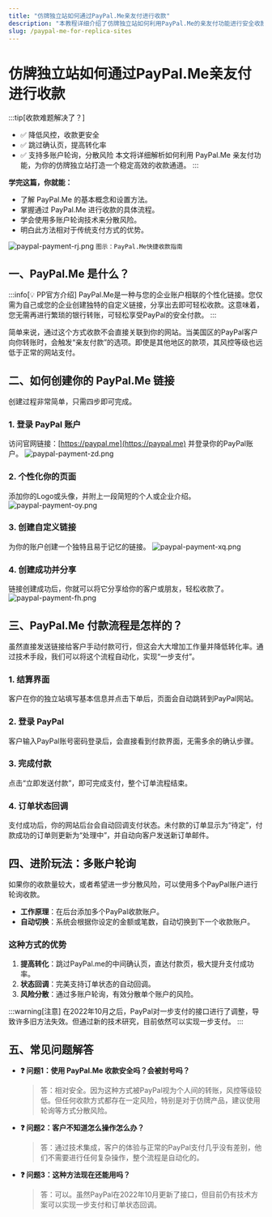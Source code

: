 ```yaml
---
title: "仿牌独立站如何通过PayPal.Me亲友付进行收款"
description: "本教程详细介绍了仿牌独立站如何利用PayPal.Me的亲友付功能进行安全收款，内容涵盖PayPal.Me的设置、付款流程、多账户轮询技术以及其优势。"
slug: /paypal-me-for-replica-sites
---
```


# 仿牌独立站如何通过PayPal.Me亲友付进行收款

:::tip[收款难题解决了？]
- ✅ 降低风控，收款更安全
- ✅ 跳过确认页，提高转化率
- ✅ 支持多账户轮询，分散风险
本文将详细解析如何利用 PayPal.Me 亲友付功能，为你的仿牌独立站打造一个稳定高效的收款通道。
:::

**学完这篇，你就能：**
- 了解 PayPal.Me 的基本概念和设置方法。
- 掌握通过 PayPal.Me 进行收款的具体流程。
- 学会使用多账户轮询技术来分散风险。
- 明白此方法相对于传统支付方式的优势。

![paypal-payment-rj.png](https://list.ucards.store/d/img/paypal-payment-rj.webp)
`图示：PayPal.Me快捷收款指南`

## 一、PayPal.Me 是什么？

:::info[💡 PP官方介绍]
PayPal.Me是一种与您的企业账户相联的个性化链接。您仅需为自己或您的企业创建独特的自定义链接，分享出去即可轻松收款。这意味着，您无需再进行繁琐的银行转账，可轻松享受PayPal的安全付款。
:::

简单来说，通过这个方式收款不会直接关联到你的网站。当美国区的PayPal客户向你转账时，会触发“亲友付款”的选项。即使是其他地区的款项，其风控等级也远低于正常的网站支付。

## 二、如何创建你的 PayPal.Me 链接

创建过程非常简单，只需四步即可完成。

### 1. 登录 PayPal 账户
访问官网链接：[https://paypal.me](https://paypal.me) 并登录你的PayPal账户。
![paypal-payment-zd.png](https://list.ucards.store/d/img/paypal-payment-zd.webp) 

### 2. 个性化你的页面
添加你的Logo或头像，并附上一段简短的个人或企业介绍。
![paypal-payment-oy.png](https://list.ucards.store/d/img/paypal-payment-oy.webp)

### 3. 创建自定义链接
为你的账户创建一个独特且易于记忆的链接。
![paypal-payment-xq.png](https://list.ucards.store/d/img/paypal-payment-xq.webp) 

### 4. 创建成功并分享
链接创建成功后，你就可以将它分享给你的客户或朋友，轻松收款了。
![paypal-payment-fh.png](https://list.ucards.store/d/img/paypal-payment-fh.webp)

## 三、PayPal.Me 付款流程是怎样的？

虽然直接发送链接给客户手动付款可行，但这会大大增加工作量并降低转化率。通过技术手段，我们可以将这个流程自动化，实现“一步支付”。

### 1. 结算界面
客户在你的独立站填写基本信息并点击下单后，页面会自动跳转到PayPal网站。

### 2. 登录 PayPal
客户输入PayPal账号密码登录后，会直接看到付款界面，无需多余的确认步骤。

### 3. 完成付款
点击“立即发送付款”，即可完成支付，整个订单流程结束。

### 4. 订单状态回调
支付成功后，你的网站后台会自动回调支付状态。未付款的订单显示为“待定”，付款成功的订单则更新为“处理中”，并自动向客户发送新订单邮件。

## 四、进阶玩法：多账户轮询

如果你的收款量较大，或者希望进一步分散风险，可以使用多个PayPal账户进行轮询收款。

- **工作原理**：在后台添加多个PayPal收款账户。
- **自动切换**：系统会根据你设定的金额或笔数，自动切换到下一个收款账户。

### 这种方式的优势
1. **提高转化**：跳过PayPal.me的中间确认页，直达付款页，极大提升支付成功率。
2. **状态回调**：完美支持订单状态的自动回调。
3. **风险分散**：通过多账户轮询，有效分散单个账户的风险。

:::warning[注意]
在2022年10月之后，PayPal对一步支付的接口进行了调整，导致许多旧方法失效。但通过新的技术研究，目前依然可以实现一步支付。
:::

## 五、常见问题解答

- **❓ 问题1：使用 PayPal.Me 收款安全吗？会被封号吗？**
  > 答：相对安全。因为这种方式被PayPal视为个人间的转账，风控等级较低。但任何收款方式都存在一定风险，特别是对于仿牌产品，建议使用轮询等方式分散风险。

- **❓ 问题2：客户不知道怎么操作怎么办？**
  > 答：通过技术集成，客户的体验与正常的PayPal支付几乎没有差别，他们不需要进行任何复杂操作，整个流程是自动化的。

- **❓ 问题3：这种方法现在还能用吗？**
  > 答：可以。虽然PayPal在2022年10月更新了接口，但目前仍有技术方案可以实现一步支付和订单状态回调。
